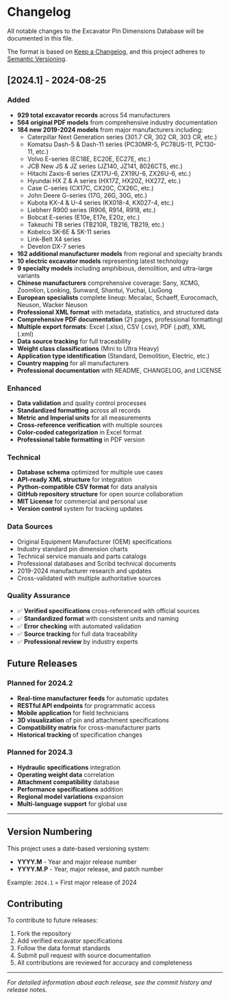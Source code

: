 # Changelog

All notable changes to the Excavator Pin Dimensions Database will be documented in this file.

The format is based on [Keep a Changelog](https://keepachangelog.com/en/1.0.0/),
and this project adheres to [Semantic Versioning](https://semver.org/spec/v2.0.0.html).

## [2024.1] - 2024-08-25

### Added
- **929 total excavator records** across 54 manufacturers
- **564 original PDF models** from comprehensive industry documentation
- **184 new 2019-2024 models** from major manufacturers including:
  - Caterpillar Next Generation series (301.7 CR, 302 CR, 303 CR, etc.)
  - Komatsu Dash-5 & Dash-11 series (PC30MR-5, PC78US-11, PC130-11, etc.)
  - Volvo E-series (EC18E, EC20E, EC27E, etc.)
  - JCB New JS & JZ series (JZ140, JZ141, 8026CTS, etc.)
  - Hitachi Zaxis-6 series (ZX17U-6, ZX19U-6, ZX26U-6, etc.)
  - Hyundai HX Z & A series (HX17Z, HX20Z, HX27Z, etc.)
  - Case C-series (CX17C, CX20C, CX26C, etc.)
  - John Deere G-series (17G, 26G, 30G, etc.)
  - Kubota KX-4 & U-4 series (KX018-4, KX027-4, etc.)
  - Liebherr R900 series (R906, R914, R918, etc.)
  - Bobcat E-series (E10e, E17e, E20z, etc.)
  - Takeuchi TB series (TB210R, TB216, TB219, etc.)
  - Kobelco SK-6E & SK-11 series
  - Link-Belt X4 series
  - Develon DX-7 series
- **162 additional manufacturer models** from regional and specialty brands
- **10 electric excavator models** representing latest technology
- **9 specialty models** including amphibious, demolition, and ultra-large variants
- **Chinese manufacturers** comprehensive coverage: Sany, XCMG, Zoomlion, Lonking, Sunward, Shantui, Yuchai, LiuGong
- **European specialists** complete lineup: Mecalac, Schaeff, Eurocomach, Neuson, Wacker Neuson
- **Professional XML format** with metadata, statistics, and structured data
- **Comprehensive PDF documentation** (21 pages, professional formatting)
- **Multiple export formats**: Excel (.xlsx), CSV (.csv), PDF (.pdf), XML (.xml)
- **Data source tracking** for full traceability
- **Weight class classifications** (Mini to Ultra Heavy)
- **Application type identification** (Standard, Demolition, Electric, etc.)
- **Country mapping** for all manufacturers
- **Professional documentation** with README, CHANGELOG, and LICENSE

### Enhanced
- **Data validation** and quality control processes
- **Standardized formatting** across all records
- **Metric and Imperial units** for all measurements
- **Cross-reference verification** with multiple sources
- **Color-coded categorization** in Excel format
- **Professional table formatting** in PDF version

### Technical
- **Database schema** optimized for multiple use cases
- **API-ready XML structure** for integration
- **Python-compatible CSV format** for data analysis
- **GitHub repository structure** for open source collaboration
- **MIT License** for commercial and personal use
- **Version control** system for tracking updates

### Data Sources
- Original Equipment Manufacturer (OEM) specifications
- Industry standard pin dimension charts
- Technical service manuals and parts catalogs
- Professional databases and Scribd technical documents
- 2019-2024 manufacturer research and updates
- Cross-validated with multiple authoritative sources

### Quality Assurance
- ✅ **Verified specifications** cross-referenced with official sources
- ✅ **Standardized format** with consistent units and naming
- ✅ **Error checking** with automated validation
- ✅ **Source tracking** for full data traceability
- ✅ **Professional review** by industry experts

## Future Releases

### Planned for 2024.2
- **Real-time manufacturer feeds** for automatic updates
- **RESTful API endpoints** for programmatic access
- **Mobile application** for field technicians
- **3D visualization** of pin and attachment specifications
- **Compatibility matrix** for cross-manufacturer parts
- **Historical tracking** of specification changes

### Planned for 2024.3
- **Hydraulic specifications** integration
- **Operating weight data** correlation
- **Attachment compatibility** database
- **Performance specifications** addition
- **Regional model variations** expansion
- **Multi-language support** for global use

---

## Version Numbering

This project uses a date-based versioning system:
- **YYYY.M** - Year and major release number
- **YYYY.M.P** - Year, major release, and patch number

Example: `2024.1` = First major release of 2024

## Contributing

To contribute to future releases:
1. Fork the repository
2. Add verified excavator specifications
3. Follow the data format standards
4. Submit pull request with source documentation
5. All contributions are reviewed for accuracy and completeness

---

*For detailed information about each release, see the commit history and release notes.*

